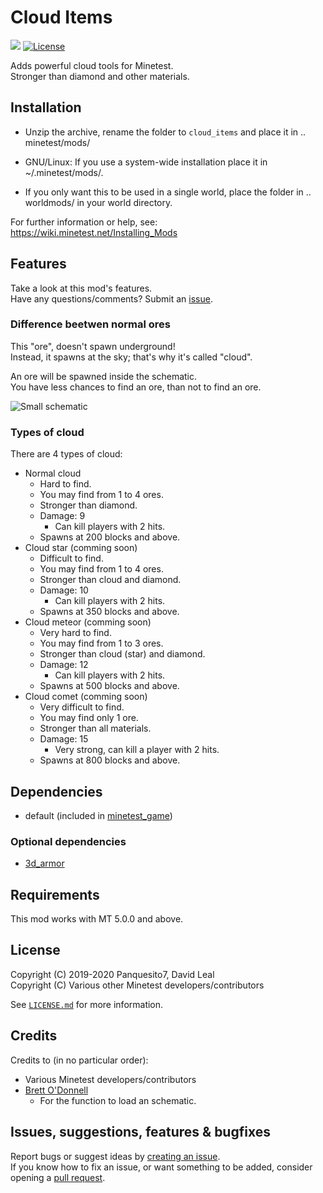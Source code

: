 # Cloud Items

![](https://github.com/Panquesito7/cloud_items/workflows/Check%20&%20Release/badge.svg)
[![License](https://img.shields.io/badge/license-LGPLv2.1%2B-blue.svg)](https://www.gnu.org/licenses/old-licenses/lgpl-2.1.en.html)

Adds powerful cloud tools for Minetest.  
Stronger than diamond and other materials.  

## Installation
- Unzip the archive, rename the folder to `cloud_items` and
place it in .. minetest/mods/

- GNU/Linux: If you use a system-wide installation place
    it in ~/.minetest/mods/.

- If you only want this to be used in a single world, place
    the folder in .. worldmods/ in your world directory.

For further information or help, see:   
https://wiki.minetest.net/Installing_Mods

## Features
Take a look at this mod's features.   
Have any questions/comments? Submit an [issue](https://github.com/Panquesito7/cloud_items/issues/new).

### Difference beetwen normal ores
This "ore", doesn't spawn underground!   
Instead, it spawns at the sky; that's why it's called "cloud".

An ore will be spawned inside the schematic.    
You have less chances to find an ore, than not to find an ore.

![Small schematic](https://user-images.githubusercontent.com/51391473/69098689-af9fbf00-0a1e-11ea-9e88-c74a6b74baa3.png)

### Types of cloud
There are 4 types of cloud:

- Normal cloud
   - Hard to find.
   - You may find from 1 to 4 ores.
   - Stronger than diamond.
   - Damage: 9
      - Can kill players with 2 hits.
   - Spawns at 200 blocks and above.   
- Cloud star (comming soon)
   - Difficult to find.
   - You may find from 1 to 4 ores.
   - Stronger than cloud and diamond.
   - Damage: 10
      - Can kill players with 2 hits.
   - Spawns at 350 blocks and above.  
- Cloud meteor (comming soon)
   - Very hard to find.
   - You may find from 1 to 3 ores.
   - Stronger than cloud (star) and diamond.
   - Damage: 12
      - Can kill players with 2 hits.
   - Spawns at 500 blocks and above.   
- Cloud comet (comming soon)
  - Very difficult to find.
  - You may find only 1 ore.
  - Stronger than all materials.
  - Damage: 15
     - Very strong, can kill a player with 2 hits.
  - Spawns at 800 blocks and above.   

## Dependencies
- default (included in [minetest_game](https://github.com/minetest/minetest_game))
### Optional dependencies
- [3d_armor](https://github.com/stujones11/minetest-3d_armor)

## Requirements
This mod works with MT 5.0.0 and above.

## License
Copyright (C) 2019-2020 Panquesito7, David Leal    
Copyright (C) Various other Minetest developers/contributors    

See [`LICENSE.md`](LICENSE.md) for more information.

## Credits
Credits to (in no particular order):

- Various Minetest developers/contributors
- [Brett O'Donnell](https://github.com/cornernote) 
    - For the function to load an schematic.

## Issues, suggestions, features & bugfixes
Report bugs or suggest ideas by [creating an issue](https://github.com/Panquesito7/cloud_items/issues/new).    
If you know how to fix an issue, or want something to be added, consider opening a [pull request](https://github.com/Panquesito7/cloud_items/compare).